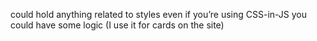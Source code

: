could hold anything related to styles even if you’re using CSS-in-JS you could have some logic (I use it for cards on the site)
